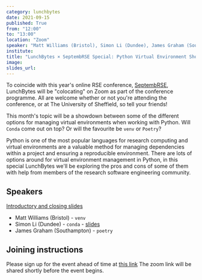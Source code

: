 ```yaml
---
category: lunchbytes
date: 2021-09-15
published: True
from: "12:00"
to: "13:00"
location: "Zoom"
speaker: "Matt Williams (Bristol), Simon Li (Dundee), James Graham (Southampton)"
institute:
title: "LunchBytes × SeptembRSE Special: Python Virtual Environment Showdown"
image:
slides_url:
---
```


To coincide with this year's online RSE conference, [SeptembRSE](https://septembrse.society-rse.org/registration/), LunchBytes will be "colocating" on Zoom as part of the conference programme. All are welcome whether or not you're attending the conference, or at The University of Sheffield, so tell your friends!

This month's topic will be a showdown between some of the different options for managing virtual environments when working with Python. Will `Conda` come out on top? Or will the favourite be `venv` or `Poetry`?

Python is one of the most popular languages for research computing and virtual environments are a valuable method for managing dependencies within a project and ensuring a reproducible environment. There are lots of options around for virtual environment management in Python, in this special LunchBytes we'll be exploring the pros and cons of some of them with help from members of the research software engineering community.

## Speakers
[Introductory and closing slides](/lunchbytes_sep_2021)
* Matt Williams (Bristol) - `venv`
* Simon Li (Dundee) - `conda` - [slides](https://www.manicstreetpreacher.co.uk/septembrse-2021-python-conda/)
* James Graham (Southampton) - `poetry`

## Joining instructions
Please sign up for the event ahead of time at [this link](https://www.eventbrite.co.uk/e/lunchbytes-septembrse-special-python-virtual-environment-showdown-tickets-170150369335)
The zoom link will be shared shortly before the event begins.